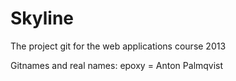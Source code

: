 Skyline
=======

The project git for the web applications course 2013

Gitnames and real names:
epoxy = Anton Palmqvist